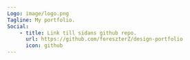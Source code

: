 ```yaml
---
Logo: image/logo.png
Tagline: My portfolio.
Social:
    - title: Link till sidans github repo.
      url: https://github.com/foreszterZ/design-portfolio 
      icon: github
---
```

